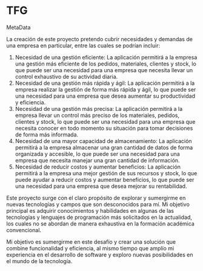 # TFG
MetaData

La creación de este proyecto pretendo cubrir necesidades y demandas de una empresa en particular, entre las cuales se podrían incluir:

1.	Necesidad de una gestión eficiente: La aplicación permitirá a la empresa una gestión más eficiente de los pedidos, materiales, clientes y stock, lo que puede ser una necesidad para una empresa que necesita llevar un control exhaustivo de su actividad diaria.
2.	Necesidad de una gestión más rápida y ágil: La aplicación permitirá a la empresa realizar la gestión de forma más rápida y ágil, lo que puede ser una necesidad para una empresa que desea aumentar su productividad y eficiencia.
3.	Necesidad de una gestión más precisa: La aplicación permitirá a la empresa llevar un control más preciso de los materiales, pedidos, clientes y stock, lo que puede ser una necesidad para una empresa que necesita conocer en todo momento su situación para tomar decisiones de forma más informada.
4.	Necesidad de una mayor capacidad de almacenamiento: La aplicación permitirá a la empresa almacenar una gran cantidad de datos de forma organizada y accesible, lo que puede ser una necesidad para una empresa que necesita manejar una gran cantidad de información.
5.	Necesidad de reducir costos y aumentar beneficios: La aplicación permitirá a la empresa una mejor gestión de sus recursos y stock, lo que puede ayudar a reducir costos y aumentar beneficios, lo que puede ser una necesidad para una empresa que desea mejorar su rentabilidad.





  Este proyecto surge con el claro propósito de explorar y sumergirme en nuevas tecnologías y campos que son desconocidos para mí. Mi objetivo principal es adquirir conocimientos y habilidades en algunas de las tecnologías y lenguajes de programación más solicitados en la actualidad, los cuales no se abordan de manera exhaustiva en la formación académica convencional.

  Mi objetivo es sumergirme en este desafío y crear una solución que combine funcionalidad y eficiencia, al mismo tiempo que amplío mi experiencia en el desarrollo de software y exploro nuevas posibilidades en el mundo de la tecnología.
